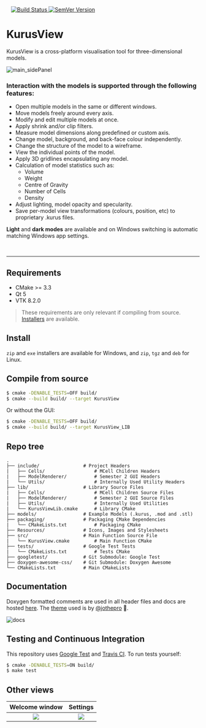 <!--
[![Build Status](https://travis-ci.com/KurusView/2020_GROUP_21.svg?branch=master)](https://travis-ci.com/KurusView/2020_GROUP_21)
-->

<div align="left">
&nbsp;&nbsp;

  <!-- Build Status -->
  <a href="https://travis-ci.com/KurusView/2020_GROUP_21">
    <img src="https://travis-ci.com/KurusView/2020_GROUP_21.svg?branch=master"
      alt="Build Status" />
  </a>
  <!-- SemVer Version -->
  <a href="https://github.com/KurusView/KurusView">
    <img src="https://img.shields.io/badge/Version-1.0.0-blue.svg"
      alt="SemVer Version" />
  </a>

</div>

# KurusView

KurusView is a cross-platform visualisation tool for three-dimensional models. 

![main_sidePanel](https://user-images.githubusercontent.com/38017709/118720858-6e15ed00-b82a-11eb-801c-28a2963f58e3.png)


### Interaction with the models is supported through the following features:

* Open multiple models in the same or different windows.
* Move models freely around every axis.
* Modify and edit multiple models at once.
* Apply shrink and/or clip filters.
* Measure model dimensions along predefined or custom axis.
* Change model, background, and back-face colour independently.
* Change the structure of the model to a wireframe.
* View the individual points of the model.
* Apply 3D gridlines encapsulating any model.
* Calculation of model statistics such as:
    -	Volume
    -	Weight
    -	Centre of Gravity
    -	Number of Cells
    -	Density
* Adjust lighting, model opacity and specularity.
* Save per-model view transformations (colours, position, etc) to proprietary .kurus files.

**Light** and **dark modes** are available and on Windows switching is automatic matching Windows app settings.


&nbsp;

---


## Requirements
- CMake >= 3.3
- Qt 5
- VTK 8.2.0

> These requirements are only relevant if compiling from source. [Installers](#Install) are available.


## Install

`zip` and `exe` installers are available for Windows, and `zip`, `tgz` and `deb` for Linux. 



## Compile from source

``` bash
$ cmake -DENABLE_TESTS=OFF build/
$ cmake --build build/ --target KurusView
```

Or without the GUI:
``` bash
$ cmake -DENABLE_TESTS=OFF build/
$ cmake --build build/ --target KurusView_LIB
```


## Repo tree

```
.
├── include/                # Project Headers
|   ├── Cells/                  # MCell Children Headers
|   ├── ModelRenderer/	        # Semester 2 GUI Headers
|   └── Utils/                  # Internally Used Utility Headers
├── lib/                    # Library Source Files
|   ├── Cells/                  # MCell Children Source Files
|   ├── ModelRenderer/	        # Semester 2 GUI Source Files
|   ├── Utils/                  # Internally Used Utilities
|   └── KurusViewLib.cmake      # Library CMake
├── models/                 # Example Models (.kurus, .mod and .stl)
├── packaging/              # Packaging CMake Dependencies
|   └── CMakeLists.txt          # Packaging CMake
├── Resources/              # Icons, Images and Stylesheets
├── src/                    # Main Function Source File
|   └── KurusView.cmake         # Main Function CMake
├── tests/                  # Google Test Tests
|   └── CMakeLists.txt          # Tests CMake
├── googletest/             # Git Submodule: Google Test
├── doxygen-awesome-css/    # Git Submodule: Doxygen Awesome
└── CMakeLists.txt          # Main CMakeLists
```


## Documentation
Doxygen formatted comments are used in all header files and docs are hosted [here](https://kurusview.github.io/KurusView/). The [theme](https://github.com/jothepro/doxygen-awesome-css) used is by [@jothepro](https://github.com/jothepro) :rocket:.

![docs](https://user-images.githubusercontent.com/38017709/118726672-ef24b280-b831-11eb-957b-c3ce2fc8e03e.png)


## Testing and Continuous Integration
This repository uses [Google Test](https://github.com/google/googletest) and [Travis CI](https://travis-ci.org/). To run tests yourself:
``` bash
$ cmake -DENABLE_TESTS=ON build/
$ make test
```


## Other views

Welcome window             |  Settings
:-------------------------:|:-------------------------:
![](https://user-images.githubusercontent.com/38017709/118721895-b71a7100-b82b-11eb-84a5-9ae32dd6eb9e.png)  |  ![](https://user-images.githubusercontent.com/38017709/118722592-9bfc3100-b82c-11eb-9960-e9ea6c7f897d.png)

<!--
<p float="left">
  <img src="https://user-images.githubusercontent.com/38017709/118721895-b71a7100-b82b-11eb-84a5-9ae32dd6eb9e.png" width="500"/>
  <img src="https://user-images.githubusercontent.com/38017709/118722592-9bfc3100-b82c-11eb-9960-e9ea6c7f897d.png" width="500"/> 
</p>
-->




<!--
![main_sidePanel](https://user-images.githubusercontent.com/38017709/118720858-6e15ed00-b82a-11eb-801c-28a2963f58e3.png)
![main](https://user-images.githubusercontent.com/38017709/118718910-18404580-b828-11eb-9b42-9970cd08682a.png)
![menu](https://user-images.githubusercontent.com/38017709/118718917-1aa29f80-b828-11eb-9e6e-6eb4df1fabf7.png)
![welcome_2](https://user-images.githubusercontent.com/38017709/118721895-b71a7100-b82b-11eb-84a5-9ae32dd6eb9e.png)
![settings_2](https://user-images.githubusercontent.com/38017709/118722592-9bfc3100-b82c-11eb-9960-e9ea6c7f897d.png)
-->

